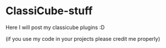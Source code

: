 # ClassiCube-stuff

Here I will post my classicube plugins :D

(if you use my code in your projects please credit me properly)
